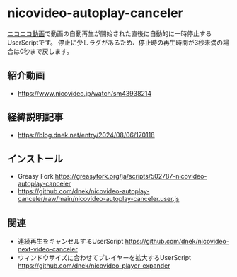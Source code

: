 # nicovideo-autoplay-canceler
[ニコニコ動画](https://www.nicovideo.jp/video_top)で動画の自動再生が開始された直後に自動的に一時停止するUserScriptです。
停止に少しラグがあるため、停止時の再生時間が3秒未満の場合は0秒まで戻します。

## 紹介動画
- https://www.nicovideo.jp/watch/sm43938214

## 経緯説明記事
- https://blog.dnek.net/entry/2024/08/06/170118

## インストール
- Greasy Fork https://greasyfork.org/ja/scripts/502787-nicovideo-autoplay-canceler
- https://github.com/dnek/nicovideo-autoplay-canceler/raw/main/nicovideo-autoplay-canceler.user.js

## 関連
- 連続再生をキャンセルするUserScript https://github.com/dnek/nicovideo-next-video-canceler
- ウィンドウサイズに合わせてプレイヤーを拡大するUserScript https://github.com/dnek/nicovideo-player-expander
